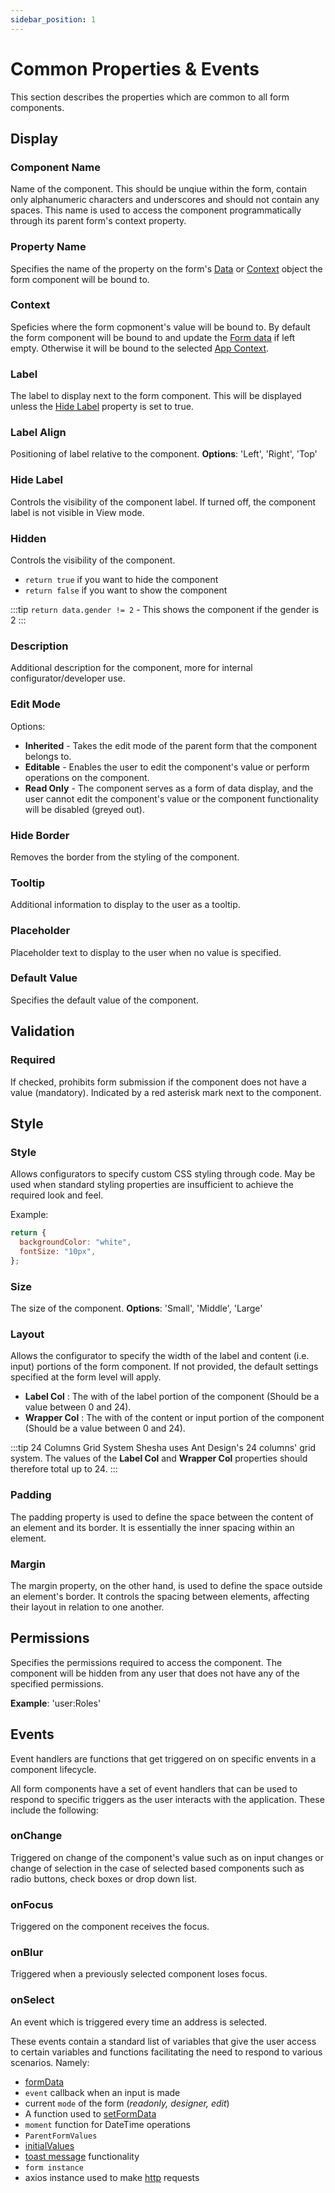 ```yaml
---
sidebar_position: 1
---
```


# Common Properties & Events

This section describes the properties which are common to all form components.

## Display

### Component Name
 Name of the component. This should be unqiue within the form, contain only alphanumeric characters and underscores and should not contain any spaces. This name is used to access the component programmatically through its parent form's context property.

### Property Name
 Specifies the name of the property on the form's [Data](/docs/front-end-basics/configured-views/client-side-scripting/shesha-objects/data) or [Context](/docs/front-end-basics/configured-views/client-side-scripting/shesha-objects/app-context) object the form component will be bound to.

### Context
 Speficies where the form copmonent's value will be bound to. By default the form component will be bound to and update the [Form data](/docs/front-end-basics/configured-views/client-side-scripting/shesha-objects/data) if left empty. Otherwise it will be bound to the selected [App Context](/docs/front-end-basics/configured-views/client-side-scripting/shesha-objects/app-context).

### Label
 The label to display next to the form component. This will be displayed unless the [Hide Label](#hide-label) property is set to true.

### Label Align
 Positioning of label relative to the component. **Options**: 'Left', 'Right', 'Top'

### Hide Label
 Controls the visibility of the component label. If turned off, the component label is not visible in View mode.

### Hidden
 Controls the visibility of the component.
  - `return true` if you want to hide the component
  - `return false` if you want to show the component

:::tip
`return data.gender != 2` - This shows the component if the gender is 2
:::

### Description
 Additional description for the component, more for internal configurator/developer use.

### Edit Mode

Options:

- **Inherited** - Takes the edit mode of the parent form that the component belongs to.
- **Editable** - Enables the user to edit the component's value or perform operations on the component.
- **Read Only** - The component serves as a form of data display, and the user cannot edit the component's value or the component functionality will be disabled (greyed out).

### Hide Border
 Removes the border from the styling of the component.

### Tooltip
 Additional information to display to the user as a tooltip.

### Placeholder
 Placeholder text to display to the user when no value is specified.

### Default Value
 Specifies the default value of the component.

## Validation

### Required
 If checked, prohibits form submission if the component does not have a value (mandatory). Indicated by a red asterisk mark next to the component.

## Style

### Style
 Allows configurators to specify custom CSS styling through code. May be used when standard styling properties are insufficient to achieve the required look and feel.

Example:

```javascript
return {
  backgroundColor: "white",
  fontSize: "10px",
};
```

### Size
 The size of the component. **Options**: 'Small', 'Middle', 'Large'

### Layout
 Allows the configurator to specify the width of the label and content (i.e. input) portions of the form component.
  If not provided, the default settings specified at the form level will apply.

  - **Label Col** : The with of the label portion of the component (Should be a value between 0 and 24).
  - **Wrapper Col** : The with of the content or input portion of the component (Should be a value between 0 and 24).

:::tip 24 Columns Grid System
Shesha uses Ant Design's 24 columns' grid system. The values of the **Label Col** and **Wrapper Col** properties should therefore total up to 24.
:::

### Padding
 The padding property is used to define the space between the content of an element and its border. It is essentially the inner spacing within an element.

### Margin
 The margin property, on the other hand, is used to define the space outside an element's border. It controls the spacing between elements, affecting their layout in relation to one another.

## Permissions
 Specifies the permissions required to access the component. The component will be hidden from any user that does not have any of the specified permissions.

 **Example**: 'user:Roles'

## Events
 Event handlers are functions that get triggered on on specific envents in a component lifecycle.

All form components have a set of event handlers that can be used to respond to specific triggers as the user interacts with the application. These include the following:

### onChange

Triggered on change of the component's value such as on input changes or change of selection in the case of selected based components such as radio buttons, check boxes or drop down list.

### onFocus

Triggered on the component receives the focus.

### onBlur

Triggered when a previously selected component loses focus.

### onSelect

An event which is triggered every time an address is selected.

These events contain a standard list of variables that give the user access to certain variables and functions facilitating the need to respond to various scenarios. Namely:

- [formData](/docs/front-end-basics/configured-views/client-side-scripting/shesha-objects/data)
- `event` callback when an input is made
- current `mode` of the form (_readonly, designer, edit_)
- A function used to [setFormData](/docs/front-end-basics/configured-views/client-side-scripting/set-form-data)
- `moment` function for DateTime operations
- `ParentFormValues`
- [initialValues](/docs/how-to-guides/initialize-dialog-from-parent)
- [toast message](/docs/front-end-basics/configured-views/client-side-scripting/basic-scripting#calling-an-api-using-the-get-method-to-retrieve-data-from-the-back-end) functionality
- `form instance`
- axios instance used to make [http](/docs/front-end-basics/configured-views/client-side-scripting/basic-scripting#calling-an-api-using-the-get-method-to-retrieve-data-from-the-back-end) requests
